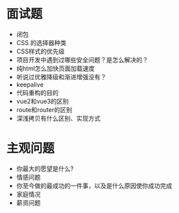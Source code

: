 # 面试题
- 闭包
- CSS 的选择器种类
- CSS样式的优先级
- 项目开发中遇到过哪些安全问题？是怎么解决的？
- 纯html怎么加快页面加载速度
- 听说过优雅降级和渐进增强没有？
- keepalive
- 代码重构的目的
- vue2和vue3的区别
- route和router的区别
- 深浅拷贝有什么区别、实现方式

# 主观问题
- 你最大的愿望是什么?
- 情感问题
- 你至今做的最成功的一件事，以及是什么原因使你成功完成
- 家庭情况
- 薪资问题
